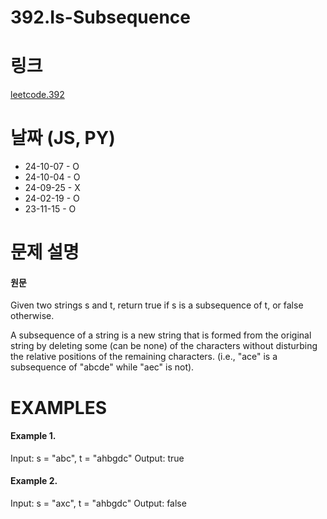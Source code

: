# 392.Is-Subsequence

# 링크

[leetcode.392](https://leetcode.com/problems/is-subsequence/?envType=study-plan-v2&envId=leetcode-75)

# 날짜 (JS, PY)

- 24-10-07 - O
- 24-10-04 - O
- 24-09-25 - X
- 24-02-19 - O
- 23-11-15 - O

# 문제 설명

#### 원문

Given two strings s and t, return true if s is a subsequence of t, or false otherwise.

A subsequence of a string is a new string that is formed from the original string by deleting some (can be none) of the characters without disturbing the relative positions of the remaining characters. (i.e., "ace" is a subsequence of "abcde" while "aec" is not).

# EXAMPLES

#### Example 1.

Input: s = "abc", t = "ahbgdc"
Output: true

#### Example 2.

Input: s = "axc", t = "ahbgdc"
Output: false
